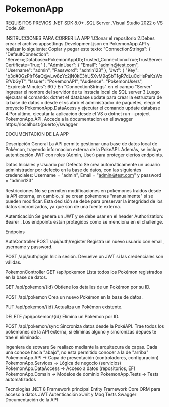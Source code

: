 # PokemonApp
REQUISITOS PREVIOS
.NET SDK 8.0+
.SQL Server
.Visual Studio 2022 o VS Code
.Git

INSTRUCCIONES PARA CORRER LA APP
1.Clonar el repositorio
2.Debes crear el archivo appsettings.Development.json en PokemonApp.API y realizar lo siguiente:
Copiar y pegar este texto:
 "ConnectionStrings": {
    "DefaultConnection": "Server=;Database=PokemonAppDb;Trusted_Connection=True;TrustServerCertificate=True;"
  },
  "AdminUser": {
    "Email": "admin@test.com",
    "Username": "admin",
    "Password": "admin123"
  },
  "Jwt": {
    "Key": "b3d#0GzP!rF6aQ@vLw8zYc2jN0kE3hU5XvM9qSbT1gR7dLuCcHsPaKzWxEfVbGyT",
    "Issuer": "PokemonAPI",
    "Audience": "PokemonUsers",
    "ExpiresInMinutes": 60
  }
En "ConnectionStrings" en el campo "Server" ingresar el nombre del servidor de tu instacia local de SQL server
3.Luego ejecutar el comando: dotnet ef database update para crear la estructura de la base de datos o desde el vs abrir el administrador de paquetes, elegir el proyecto PokemonApp.DataAcess y ejecutar el comando update database
4.Por ultimo, ejecutar la aplicacion desde el VS o dotnet run --project PokemonApp.API. Accede a la documentacion en el swagger https://localhost:{puerto}/swagger

DOCUMENTACION DE LA APP

Descripción General
La API permite gestionar una base de datos local de Pokémon, trayendo informacion externa de la PokeAPI. Además, se incluye autenticación JWT con roles (Admin, User) para proteger ciertos endpoints.

Datos Iniciales y Usuario por Defecto
Se crea automáticamente un usuario administrador por defecto en la base de datos, con las siguientes credenciales: 
Username = "admin", Email = "admin@test.com" y password = "admin123"

Restricciones
No se permiten modificaciones en pokemones traidos desde la API externa, en cambio, si se crean pokemones "manualmente" si se pueden modificar. 
Esta decisión se debe para preservar la integridad de los datos sincronizados, ya que son de una fuente externa.

Autenticación
Se genera un JWT y se debe usar en el header Authorization: Bearer <token>.
Los endpoints estan protegidos como se menciona en el challenge.

Endpoins

AuthController
POST /api/auth/register
Registra un nuevo usuario con email, username y password.

POST /api/auth/login
Inicia sesión. Devuelve un JWT si las credenciales son válidas.

PokemonController
GET /api/pokemon
Lista todos los Pokémon registrados en la base de datos.

GET /api/pokemon/{id}
Obtiene los detalles de un Pokémon por su ID.

POST /api/pokemon
Crea un nuevo Pokémon en la base de datos.

PUT /api/pokemon/{id}
Actualiza un Pokémon existente.

DELETE /api/pokemon/{id}
Elimina un Pokémon por ID.

POST /api/pokemon/sync
Sincroniza datos desde la PokéAPI. Trae todos los pokemones de la API externa, si eliminas alguno y sincronizas depues te trae el eliminado.


Ingeniera de sotware
Se realiazo mediante la arquitecura de capas. Cada una conoce hacia "abajo", no esta permitido conocer a la de "arriba"
PokemonApp.API -> Capa de presentación (controladores, configuración)
PokemonApp.Services -> Lógica de negocio (servicios)
PokemonApp.DataAccess -> Acceso a datos (repositorios, EF)
PokemonApp.Domain -> Modelos de dominio
PokemonApp.Tests -> Tests automatizados

Tecnologias
.NET 8	Framework principal
Entity Framework Core	ORM para acceso a datos
JWT	Autenticación
xUnit y Moq	Tests
Swagger	Documentación de la API
